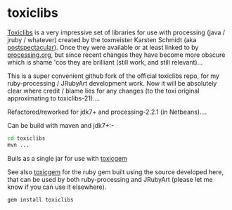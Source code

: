 # toxiclibs
[Toxiclibs][] is a very impressive set of libraries for use with processing (java / jruby / whatever) created by the toxmeister Karsten Schmidt (aka [postspectacular][]). Once they were available or at least linked to by [processing.org][], but since recent changes they have become more obscure which is shame 'cos they are brilliant (still work, and still relevant)...

This is a super convenient github fork of the official toxiclibs repo, for my ruby-processing / JRubyArt development work.  Now it will be absolutely clear where credit / blame lies for any changes (to the toxi original approximating to toxiclibs-21)....

Refactored/reworked for jdk7+ and processing-2.2.1 (in Netbeans)....

Can be build with maven and jdk7+:-
```bash
cd toxiclibs
mvn ...
```
Buils as a single jar for use with [toxicgem][]

See also [toxicgem][] for the ruby gem built using the source developed here, that can be used by both ruby-processing and JRubyArt (please let me know if you can use it elsewhere).
```bash
gem install toxiclibs
```

[postspectacular]:http://postspectacular.com/
[Toxiclibs]:http://toxiclibs.org/
[processing.org]:https://processing.org/
[toxicgem]:https://github.com/ruby-processing/toxicgem
